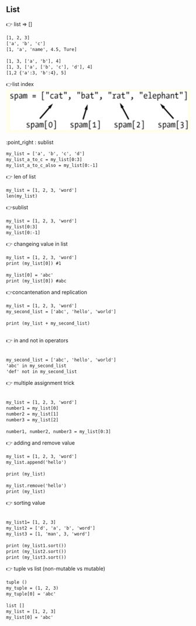 ## List

:point_right: list => []
```
[1, 2, 3]
['a', 'b', 'c']
[1, 'a', 'name', 4.5, Ture]

[1, 3, ['a', 'b'], 4]
[1, 3, ['a', ['b', 'c'], 'd'], 4]
[1,2 {'a':3, 'b':4}, 5]
```

:point_right:list index\
![list_index](./list_index.PNG)

:point_right : sublist
```
my_list = ['a', 'b', 'c', 'd']
my_list_a_to_c = my_list[0:3]
my_list_a_to_c_also = my_list[0:-1]

```

:point_right: len of list
```
my_list = [1, 2, 3, 'word']
len(my_list)
```
:point_right:sublist

```
my_list = [1, 2, 3, 'word']
my_list[0:3]
my_list[0:-1]

```
:point_right: changeing value in list
```
my_list = [1, 2, 3, 'word']
print (my_list[0]) #1

my_list[0] = 'abc'
print (my_list[0]) #abc

```
:point_right:concantenation and replication
```
my_list = [1, 2, 3, 'word']
my_second_list = ['abc', 'hello', 'world']

print (my_list + my_second_list)


```
:point_right: in and not in operators
```

my_second_list = ['abc', 'hello', 'world']
'abc' in my_second_list
'def' not in my_second_list
```


:point_right: multiple assignment trick
```

my_list = [1, 2, 3, 'word']
number1 = my_list[0]
number2 = my_list[1]
number3 = my_list[2]

number1, number2, number3 = my_list[0:3]
```

:point_right: adding and remove value

```
my_list = [1, 2, 3, 'word']
my_list.append('hello')

print (my_list)

my_list.remove('hello')
print (my_list)

```
:point_right: sorting value
```

my_list1= [1, 2, 3]
my_list2 = ['d', 'a', 'b', 'word']
my_list3 = [1, 'man', 3, 'word']

print (my_list1.sort())
print (my_list2.sort())
print (my_list3.sort())
```
:point_right: tuple vs list (non-mutable vs mutable)
```
tuple ()
my_tuple = (1, 2, 3)
my_tuple[0] = 'abc'

list []
my_list = [1, 2, 3]
my_list[0] = 'abc'
```

